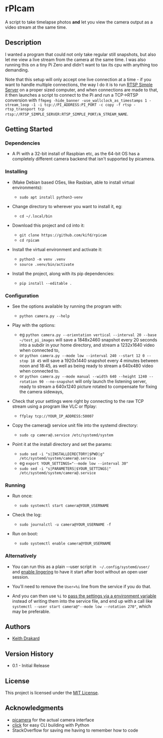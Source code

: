 # rPIcam

A script to take timelapse photos **and** let you view the camera output as a video stream at the same time.

## Description

I wanted a program that could not only take regular still snapshots, but also let me view a live stream from the camera at the same time. I was also running this on a tiny Pi Zero and didn't want to tax its cpu with anything too demanding.

Note that this setup will only accept one live connection at a time - if you want to handle multiple connections, the way I do it is to run [RTSP Simple Server](https://github.com/aler9/rtsp-simple-server) on a proper sized computer, and when connections are made to that, it then launches a script to connect to the Pi and run a TCP-&gt;RTSP conversion with `ffmpeg -hide_banner -use_wallclock_as_timestamps 1 -stream_loop -1 -i tcp://PI_ADDRESS:PI_PORT -c copy -f rtsp -rtsp_transport tcp rtsp://RTSP_SIMPLE_SERVER:RTSP_SIMPLE_PORT/A_STREAM_NAME`.



## Getting Started

### Dependencies

* A Pi with a 32-bit install of Raspbian etc, as the 64-bit OS has a completely different camera backend that isn't supported by picamera. 


### Installing

* (Make Debian based OSes, like Rasbian, able to install virtual environments):
    * `sudo apt install python3-venv`
    
* Change directory to wherever you want to install it, eg:
    * `cd ~/.local/bin`

* Download this project and cd into it:
    * `git clone https://github.com/kifd/rpicam`
    * `cd rpicam`
    
* Install the virtual environment and activate it:
    * `python3 -m venv .venv`
    * `source .venv/bin/activate`
    
* Install the project, along with its pip dependencies:
    * `pip install --editable .`
    
    
### Configuration

* See the options available by running the program with:
    * `python camera.py --help`

* Play with the options:
    * eg `python camera.py --orientation vertical --interval 20 --base ~/test_pi_images` will save a 1848x2460 snapshot every 20 seconds into a subdir in your home directory, and stream a 1232x1640 video when connected to,
    * or `python camera.py --mode low --interval 240 --start 12 0 --stop 18 45` will save a 1920x1440 snapshot every 4 minutes between noon and 18:45, as well as being ready to stream a 640x480 video when connected to.
    * or `python camera.py --mode manual --width 640 --height 1240 --rotation 90 --no-snapshot` will only launch the listening server, ready to stream a 640x1240 picture rotated to compensate for fixing the camera sideways,

* Check that your settings were right by connecting to the raw TCP stream using a program like VLC or ffplay:
    * `ffplay tcp://YOUR_IP_ADDRESS:50007`

* Copy the camera@ service unit file into the systemd directory: 
    * `sudo cp camera@.service /etc/systemd/system`
    
* Point it at the install directory and set the params:
    * `sudo sed -i "s|INSTALLDIRECTORY|$PWD|g" /etc/systemd/system/camera@.service`
    * eg `export YOUR_SETTINGS="--mode low --interval 30"`
    * `sudo sed -i "s|PARAMETERS|$YOUR_SETTINGS|" /etc/systemd/system/camera@.service`
    
    
### Running
    
* Run once:
    * `sudo systemctl start camera@YOUR_USERNAME`
    
* Check the log:
    * `sudo journalctl -u camera@YOUR_USERNAME -f`

* Run on boot:
    * `sudo systemctl enable camera@YOUR_USERNAME`


    
### Alternatively
    
* You can run this as a plain --user script in ` ~/.config/systemd/user/` and [enable lingering](https://wiki.archlinux.org/title/Systemd/User#Automatic_start-up_of_systemd_user_instances) to have it start after boot without an open user session.

* You'll need to remove the `User=%i` line from the service if you do that.
    
* And you can then use `%i` to [pass the settings via a environment variable](https://askubuntu.com/a/1077788) instead of writing them into the service file, and end up with a call like `systemctl --user start camera@"--mode low --rotation 270"`, which may be preferable.

    

## Authors

* [Keith Drakard](https://drakard.com)


## Version History

* 0.1 - Initial Release



    
## License

This project is licensed under the [MIT License](https://opensource.org/licenses/MIT).



## Acknowledgments

* [picamera](https://github.com/waveform80/picamera) for the actual camera interface
* [click](https://click.palletsprojects.com/) for easy CLI building with Python
* StackOverflow for saving me having to remember how to code




